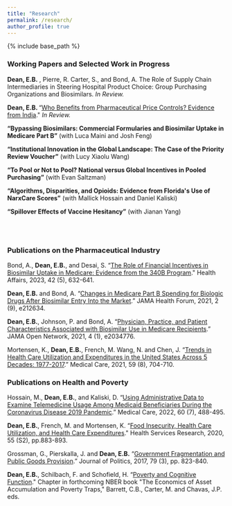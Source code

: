 ```yaml
---
title: "Research"
permalink: /research/
author_profile: true
---
```


{% include base_path %}


<H3>Working Papers and Selected Work in Progress</H3>

<b>Dean, E.B.</b> , Pierre, R. Carter, S., and Bond, A. The Role of Supply Chain Intermediaries in Steering Hospital Product Choice: Group Purchasing Organizations and Biosimilars. <i>In Review.</i>

<b>Dean, E.B. </b>  “<a href="https://github.com/emmabdean/emmabdean.github.io/blob/master/images/Who%20Benefits%20from%20Pharmaceutical%20Controls.pdf">Who Benefits from Pharmaceutical Price Controls? Evidence from India</a>." <i>In Review.</i>


<b>“Bypassing Biosimilars: Commercial Formularies and Biosimilar Uptake in Medicare Part B”</b> (with Luca Maini and Josh Feng)
    
<b>“Institutional Innovation in the Global Landscape: The Case of the Priority Review Voucher”</b> (with Lucy Xiaolu Wang)
   
<b>“To Pool or Not to Pool? National versus Global Incentives in Pooled Purchasing”</b> (with Evan Saltzman)
 
<b>“Algorithms, Disparities, and Opioids: Evidence from Florida's Use of NarxCare Scores”</b> (with Mallick Hossain and Daniel Kaliski)

<b>“Spillover Effects of Vaccine Hesitancy”</b> (with Jianan Yang)

<br><br>
    
<H3>Publications on the Pharmaceutical Industry </H3>

Bond, A.,  <b>Dean, E.B.</b>, and Desai, S. “<a href="https://www.healthaffairs.org/doi/full/10.1377/hlthaff.2022.00812">The Role of Financial Incentives in Biosimilar Uptake in Medicare: Evidence from the 340B Program</a>." Health Affairs, 2023, 42 (5), 632-641.

<b>Dean, E.B.</b> and Bond, A. “<a href="https://jamanetwork.com/journals/jama-health-forum/fullarticle/2784388">Changes in Medicare Part B Spending for Biologic Drugs After Biosimilar Entry Into the Market</a>.” JAMA Health Forum, 2021, 2 (9), e212634.

<b>Dean, E.B.</b>, Johnson, P. and Bond, A. “<a href="https://pubmed.ncbi.nlm.nih.gov/33502485/">Physician, Practice, and Patient Characteristics Associated with Biosimilar Use in Medicare Recipients</a>.” JAMA Open Network, 2021, 4 (1), e2034776.

Mortensen, K., <b>Dean, E.B.</b>, French, M. Wang, N. and Chen, J. “<a href="https://pubmed.ncbi.nlm.nih.gov/33935253/">Trends in Health Care Utilization and Expenditures in the United States Across 5 Decades: 1977-2017</a>.” Medical Care, 2021, 59 (8), 704-710.


<H3>Publications on Health and Poverty </H3>

Hossain, M., <b>Dean, E.B.</b>, and Kaliski, D. “<a href="https://journals.lww.com/lww-medicalcare/Fulltext/2022/07000/Using_Administrative_Data_to_Examine_Telemedicine.2.aspx">Using Administrative Data to Examine Telemedicine Usage Among Medicaid Beneficiaries During the Coronavirus Disease 2019 Pandemic</a>.” Medical Care, 2022, 60 (7), 488-495.

<b>Dean, E.B.</b>, French, M. and Mortensen, K. “<a href="https://onlinelibrary.wiley.com/doi/full/10.1111/1475-6773.13283">Food Insecurity, Health Care Utilization, and Health Care Expenditures</a>." Health Services Research, 2020, 55 (S2), pp.883-893.
  
Grossman, G., Pierskalla, J. and <b>Dean, E.B.</b> “<a href="https://www.journals.uchicago.edu/doi/10.1086/690305">Government Fragmentation and Public Goods Provision</a>.” Journal of Politics, 2017, 79 (3), pp. 823-840.

<b>Dean, E.B.</b>, Schilbach, F. and Schofield, H. “<a href="https://www.nber.org/chapters/c13830.pdf">Poverty and Cognitive Function</a>." Chapter in forthcoming NBER book "The Economics of Asset Accumulation and Poverty Traps," Barrett, C.B., Carter, M. and Chavas, J.P. eds.
